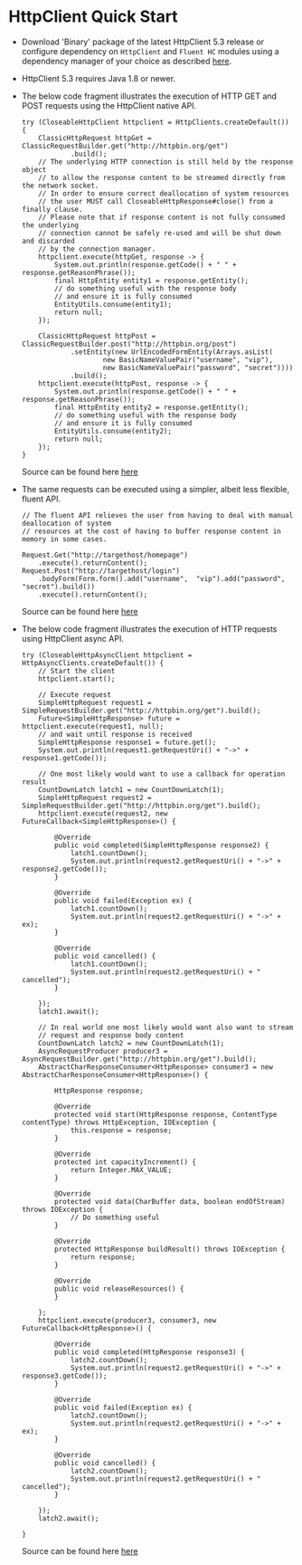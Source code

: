 <!--
    Licensed to the Apache Software Foundation (ASF) under one
    or more contributor license agreements.  See the NOTICE file
    distributed with this work for additional information
    regarding copyright ownership.  The ASF licenses this file
    to you under the Apache License, Version 2.0 (the
    "License"); you may not use this file except in compliance
    with the License.  You may obtain a copy of the License at
    
      http://www.apache.org/licenses/LICENSE-2.0
    
    Unless required by applicable law or agreed to in writing,
    software distributed under the License is distributed on an
    "AS IS" BASIS, WITHOUT WARRANTIES OR CONDITIONS OF ANY
    KIND, either express or implied.  See the License for the
    specific language governing permissions and limitations
    under the License.
-->

HttpClient Quick Start
======================

- Download 'Binary' package of the latest HttpClient 5.3 release or configure dependency on `HttpClient` and `Fluent HC`
  modules using a dependency manager of your choice as described [here](../httpcomponents-client-5.3.x/download.md).

- HttpClient 5.3 requires Java 1.8 or newer.

- The below code fragment illustrates the execution of HTTP GET and POST requests using the HttpClient native API.

    ```
    try (CloseableHttpClient httpclient = HttpClients.createDefault()) {
        ClassicHttpRequest httpGet = ClassicRequestBuilder.get("http://httpbin.org/get")
                .build();
        // The underlying HTTP connection is still held by the response object
        // to allow the response content to be streamed directly from the network socket.
        // In order to ensure correct deallocation of system resources
        // the user MUST call CloseableHttpResponse#close() from a finally clause.
        // Please note that if response content is not fully consumed the underlying
        // connection cannot be safely re-used and will be shut down and discarded
        // by the connection manager.
        httpclient.execute(httpGet, response -> {
            System.out.println(response.getCode() + " " + response.getReasonPhrase());
            final HttpEntity entity1 = response.getEntity();
            // do something useful with the response body
            // and ensure it is fully consumed
            EntityUtils.consume(entity1);
            return null;
        });

        ClassicHttpRequest httpPost = ClassicRequestBuilder.post("http://httpbin.org/post")
                .setEntity(new UrlEncodedFormEntity(Arrays.asList(
                        new BasicNameValuePair("username", "vip"),
                        new BasicNameValuePair("password", "secret"))))
                .build();
        httpclient.execute(httpPost, response -> {
            System.out.println(response.getCode() + " " + response.getReasonPhrase());
            final HttpEntity entity2 = response.getEntity();
            // do something useful with the response body
            // and ensure it is fully consumed
            EntityUtils.consume(entity2);
            return null;
        });
    }
    ```

  Source can be found here
  [here](https://github.com/apache/httpcomponents-website/blob/master/samples/src/main/java/org/apache/hc/client5/http/examples/QuickStart.java)

- The same requests can be executed using a simpler, albeit less flexible, fluent API.

    ```
    // The fluent API relieves the user from having to deal with manual deallocation of system
    // resources at the cost of having to buffer response content in memory in some cases.
    
    Request.Get("http://targethost/homepage")
        .execute().returnContent();
    Request.Post("http://targethost/login")
        .bodyForm(Form.form().add("username",  "vip").add("password",  "secret").build())
        .execute().returnContent();
    ```

  Source can be found here
  [here](https://github.com/apache/httpcomponents-website/blob/master/samples/src/main/java/org/apache/hc/client5/http/examples/fluent/FluentQuickStart.java)

- The below code fragment illustrates the execution of HTTP requests using HttpClient async API.

    ```
    try (CloseableHttpAsyncClient httpclient = HttpAsyncClients.createDefault()) {
        // Start the client
        httpclient.start();
    
        // Execute request
        SimpleHttpRequest request1 = SimpleRequestBuilder.get("http://httpbin.org/get").build();
        Future<SimpleHttpResponse> future = httpclient.execute(request1, null);
        // and wait until response is received
        SimpleHttpResponse response1 = future.get();
        System.out.println(request1.getRequestUri() + "->" + response1.getCode());
    
        // One most likely would want to use a callback for operation result
        CountDownLatch latch1 = new CountDownLatch(1);
        SimpleHttpRequest request2 = SimpleRequestBuilder.get("http://httpbin.org/get").build();
        httpclient.execute(request2, new FutureCallback<SimpleHttpResponse>() {
    
            @Override
            public void completed(SimpleHttpResponse response2) {
                latch1.countDown();
                System.out.println(request2.getRequestUri() + "->" + response2.getCode());
            }
    
            @Override
            public void failed(Exception ex) {
                latch1.countDown();
                System.out.println(request2.getRequestUri() + "->" + ex);
            }
    
            @Override
            public void cancelled() {
                latch1.countDown();
                System.out.println(request2.getRequestUri() + " cancelled");
            }
    
        });
        latch1.await();
    
        // In real world one most likely would want also want to stream
        // request and response body content
        CountDownLatch latch2 = new CountDownLatch(1);
        AsyncRequestProducer producer3 = AsyncRequestBuilder.get("http://httpbin.org/get").build();
        AbstractCharResponseConsumer<HttpResponse> consumer3 = new AbstractCharResponseConsumer<HttpResponse>() {
    
            HttpResponse response;
    
            @Override
            protected void start(HttpResponse response, ContentType contentType) throws HttpException, IOException {
                this.response = response;
            }
    
            @Override
            protected int capacityIncrement() {
                return Integer.MAX_VALUE;
            }
    
            @Override
            protected void data(CharBuffer data, boolean endOfStream) throws IOException {
                // Do something useful
            }
    
            @Override
            protected HttpResponse buildResult() throws IOException {
                return response;
            }
    
            @Override
            public void releaseResources() {
            }
    
        };
        httpclient.execute(producer3, consumer3, new FutureCallback<HttpResponse>() {
    
            @Override
            public void completed(HttpResponse response3) {
                latch2.countDown();
                System.out.println(request2.getRequestUri() + "->" + response3.getCode());
            }
    
            @Override
            public void failed(Exception ex) {
                latch2.countDown();
                System.out.println(request2.getRequestUri() + "->" + ex);
            }
    
            @Override
            public void cancelled() {
                latch2.countDown();
                System.out.println(request2.getRequestUri() + " cancelled");
            }
    
        });
        latch2.await();
    
    }
    ```    

  Source can be found here
  [here](https://github.com/apache/httpcomponents-website/blob/master/samples/src/main/java/org/apache/hc/client5/http/examples/AsyncQuickStart.java)


